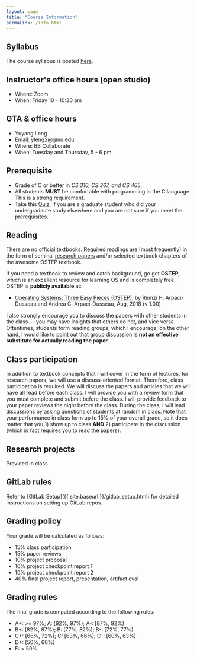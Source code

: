 ```yaml
---
layout: page
title: "Course Information"
permalink: /info.html
---
```


## Syllabus

The course syllabus is posted [here](https://cs.gmu.edu/media/syllabi/Spring2022/CS_571ChengY.html).

## Instructor's office hours (open studio)

* Where: Zoom
* When: Friday 10 - 10:30 am

## GTA & office hours

* Yuyang Leng
* Email: [yleng2@gmu.edu](mailto:yleng2@gmu.edu)
* Where: BB Collaborate
* When: Tuesday and Thursday, 5 - 6 pm



## Prerequisite

* Grade of C or better in *CS 310, CS 367, and CS 465*. 
* All students **MUST** be comfortable with programming in the C language. This is a strong requirement. 
* Take this [Quiz](https://docs.google.com/document/d/1NRL5eLQ-KqhZ6f1PSk-vAbaE9y7FKVnD-aXTCUfBlH8/edit?usp=sharing), if you are a graduate student who did your undergradaute study elsewhere and you are not sure if you meet the prerequisites.


## Reading

There are no official textbooks. Required readings are (most
frequently) in the form of seminal [research papers](./reading_list.html) and/or selected
textbook chapters of the awesome OSTEP textbook. 

If you need a textbook to review and catch background, go get **OSTEP**,
which is an excellent resource for learning OS and is completely
free. OSTEP is **publicly available** at: 

* [Operating Systems: Three Easy Pieces (OSTEP)](http://pages.cs.wisc.edu/~remzi/OSTEP/), by Remzi H. Arpaci-Dusseau and Andrea C. Arpaci-Dusseau, Aug, 2018 (v 1.00)

I also strongly encourage you to discuss the papers with other
students in the class — you may have insights that others do not, and
vice versa. Oftentimes, students form reading groups, which I
encourage; on the other hand, I would like to point out that group
discussion is **not an effective substitute for actually reading the
paper**.



## Class participation

In addition to textbook concepts that I will cover in the form of
lectures, for research papers, we will use a discuss-oriented format.
Therefore, class participation is required. We will discuss the
papers and articles that we will have all read before each class. I
will provide you with a review form that you must complete and submit
before the class. I will provide feedback to your paper reviews the
night before the class. During the class, I will lead discussions by
asking questions of students at random in class. Note that your
performance in class form up to 15% of your overall grade, so it does
matter that you 1) show up to class **AND** 2) participate in the
discussion (which in fact requires you to read the papers). 



## Research projects

Provided in class



## GitLab rules

Refer to [GitLab Setup]({{ site.baseurl }}/gitlab_setup.html) for
detailed instructions on setting up GitLab repos.




## Grading policy

Your grade will be calculated as follows:

* 15% class participation
* 15% paper reviews
* 10% project proposal
* 10% project checkpoint report 1
* 10% project checkpoint report 2
* 40% final project report, presentation, artifact eval

## Grading rules

The final grade is computed according to the following rules:

* A+: >= 97%; A: \[92%, 97%); A-: \[87%, 92%)
* B+: \[82%, 87%); B: \[77%, 82%); B-: \[72%, 77%)
* C+: \[66%, 72%); C: \[63%, 66%); C-: \[60%, 63%)
* D+: \[50%, 60%)
* F: < 50%


